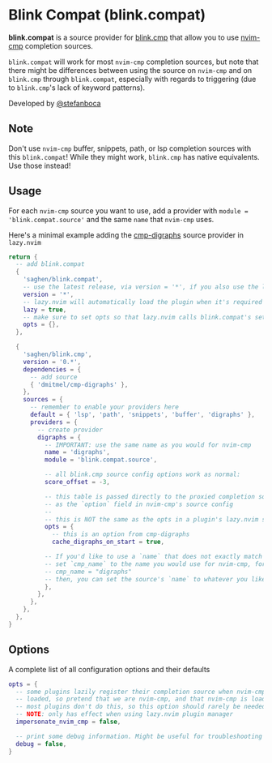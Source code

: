 # Blink Compat (blink.compat)

**blink.compat** is a source provider for [blink.cmp](https://github.com/Saghen/blink.cmp)
that allow you to use [nvim-cmp](https://github.com/hrsh7th/nvim-cmp.git)
completion sources.

`blink.compat` will work for most `nvim-cmp` completion sources, but note that
there might be differences between using the source on `nvim-cmp` and on
`blink.cmp` through `blink.compat`, especially with regards to triggering
(due to `blink.cmp`'s lack of keyword patterns).

Developed by [@stefanboca](https://github.com/stefanboca)

## Note

Don't use `nvim-cmp` buffer, snippets, path, or lsp completion sources with
this `blink.compat`! While they might work, `blink.cmp` has native equivalents. Use
those instead!

## Usage

For each `nvim-cmp` source you want to use, add a provider with
`module = 'blink.compat.source'` and the same `name` that `nvim-cmp` uses.

Here's a minimal example adding the
[cmp-digraphs](https://github.com/dmitmel/cmp-digraphs) source provider in `lazy.nvim`

```lua
return {
  -- add blink.compat
  {
    'saghen/blink.compat',
    -- use the latest release, via version = '*', if you also use the latest release for blink.cmp
    version = '*',
    -- lazy.nvim will automatically load the plugin when it's required by blink.cmp
    lazy = true,
    -- make sure to set opts so that lazy.nvim calls blink.compat's setup
    opts = {},
  },

  {
    'saghen/blink.cmp',
    version = '0.*',
    dependencies = {
      -- add source
      { 'dmitmel/cmp-digraphs' },
    },
    sources = {
      -- remember to enable your providers here
      default = { 'lsp', 'path', 'snippets', 'buffer', 'digraphs' },
      providers = {
        -- create provider
        digraphs = {
          -- IMPORTANT: use the same name as you would for nvim-cmp
          name = 'digraphs',
          module = 'blink.compat.source',

          -- all blink.cmp source config options work as normal:
          score_offset = -3,

          -- this table is passed directly to the proxied completion source
          -- as the `option` field in nvim-cmp's source config
          --
          -- this is NOT the same as the opts in a plugin's lazy.nvim spec
          opts = {
            -- this is an option from cmp-digraphs
            cache_digraphs_on_start = true,

          -- If you'd like to use a `name` that does not exactly match nvim-cmp,
          -- set `cmp_name` to the name you would use for nvim-cmp, for instance:
          -- cmp_name = "digraphs"
          -- then, you can set the source's `name` to whatever you like.
          },
        },
      },
    },
  },
}
```

## Options

A complete list of all configuration options and their defaults

```lua
opts = {
  -- some plugins lazily register their completion source when nvim-cmp is
  -- loaded, so pretend that we are nvim-cmp, and that nvim-cmp is loaded.
  -- most plugins don't do this, so this option should rarely be needed
  -- NOTE: only has effect when using lazy.nvim plugin manager
  impersonate_nvim_cmp = false,

  -- print some debug information. Might be useful for troubleshooting
  debug = false,
}
```
